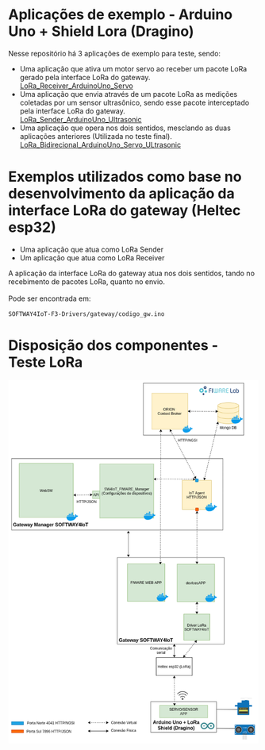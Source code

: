 # Aplicações de exemplo - Arduino Uno + Shield Lora (Dragino) 
Nesse repositório há 3 aplicações de exemplo para teste, sendo:
 * Uma aplicação que ativa um motor servo ao receber um pacote LoRa gerado pela interface LoRa do gateway.</br>
 [LoRa_Receiver_ArduinoUno_Servo](./LoRa_Receiver_ArduinoUno_Servo)
 * Uma aplicação que envia através de um pacote LoRa as medições coletadas por um sensor ultrasônico, sendo esse pacote            interceptado pela interface LoRa do gateway.</br> 
 [LoRa_Sender_ArduinoUno_Ultrasonic](./LoRa_Sender_ArduinoUno_Ultrasonic)
 * Uma aplicação que opera nos dois sentidos, mesclando as duas aplicações anteriores (Utilizada no teste final).</br>
 [LoRa_Bidirecional_ArduinoUno_Servo_ULtrasonic](./LoRa_Bidirecional_ArduinoUno_Servo_ULtrasonic.ino)
# Exemplos utilizados como base no desenvolvimento da aplicação da interface LoRa do gateway (Heltec esp32)
 * Uma aplicação que atua como LoRa Sender
 * Um aplicação que atua como LoRa Receiver</br>

A aplicação da interface LoRa do gateway atua nos dois sentidos, tando no recebimento de pacotes LoRa, quanto no envio. 
</br>
</br>
Pode ser encontrada em: 
```
SOFTWAY4IoT-F3-Drivers/gateway/codigo_gw.ino
```
# Disposição dos componentes - Teste LoRa
<p align="center">
  <img src="../Images/Disposição_dos_Componentes-LoRa.png">
</p>

